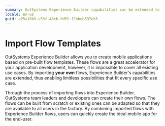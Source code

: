 ```yaml
---
summary: OutSystems Experience Builder capabilities can be extended to allow you to import your custom Flow Templates.
locale: en-us
guid: a25a16b3-c58f-48cb-9d5f-f2bbeb337eb3
---
```


# Import Flow Templates

OutSystems Experience Builder allows you to create mobile applications based on pre-built flow templates. These flows are a great accelerator for your application development, however, it is impossible to cover all existing use cases. By importing **your own** flows, Experience Builder's capabilities are extended, thus enabling limitless possibilities that fit every specific use case.

Through the process of importing flows into Experience Builder, OutSystems team leaders and developers can create their own flows. The flows can be built from scratch or existing ones can be adapted so that they are available to all users in the factory. By combining imported flows with Experience Builder flows, users can quickly create the ideal mobile app for the end-user.
